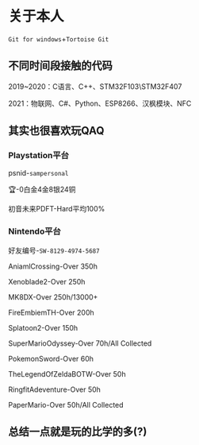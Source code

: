 # 关于本人
`Git for windows`+`Tortoise Git`

## 不同时间段接触的代码

2019~2020：C语言、C++、STM32F103\STM32F407

2021：物联网、C#、Python、ESP8266、汉枫模块、NFC



## 其实也很喜欢玩QAQ

### Playstation平台

psnid-`sampersonal`

🏆-0白金4金8银24铜

初音未来PDFT-Hard平均100%

###  Nintendo平台

好友编号-`SW-8129-4974-5687`

AniamlCrossing-Over 350h

Xenoblade2-Over 250h

MK8DX-Over 250h/13000+

FireEmbiemTH-Over 200h

Splatoon2-Over 150h

SuperMarioOdyssey-Over 70h/All Collected

PokemonSword-Over 60h

TheLegendOfZeldaBOTW-Over 50h

RingfitAdeventure-Over 50h

PaperMario-Over 50h/All Collected



## 总结一点就是玩的比学的多(?)

